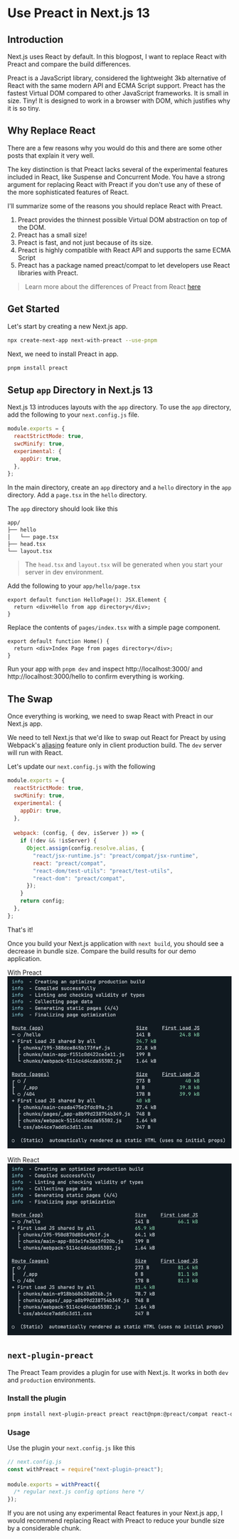 # Use Preact in Next.js 13

## Introduction

Next.js uses React by default. In this blogpost, I want to replace React with Preact and compare the build differences.

Preact is a JavaScript library, considered the lightweight 3kb alternative of React with the same modern API and ECMA Script support. Preact has the fastest Virtual DOM compared to other JavaScript frameworks. It is small in size. Tiny! It is designed to work in a browser with DOM, which justifies why it is so tiny.

## Why Replace React

There are a few reasons why you would do this and there are some other posts that explain it very well.

The key distinction is that Preact lacks several of the experimental features included in React, like Suspense and Concurrent Mode. You have a strong argument for replacing React with Preact if you don't use any of these of the more sophisticated features of React.

I'll summarize some of the reasons you should replace React with Preact.

1. Preact provides the thinnest possible Virtual DOM abstraction on top of the DOM.
2. Preact has a small size!
3. Preact is fast, and not just because of its size.
4. Preact is highly compatible with React API and supports the same ECMA Script
5. Preact has a package named preact/compat to let developers use React libraries with Preact.

> Learn more about the differences of Preact from React [here](https://preactjs.com/guide/v8/differences-to-react/)

## Get Started

Let's start by creating a new Next.js app.

```sh
npx create-next-app next-with-preact --use-pnpm
```

Next, we need to install Preact in app.

```sh
pnpm install preact
```

## Setup `app` Directory in Next.js 13

Next.js 13 introduces layouts with the `app` directory. To use the `app` directory, add the following to your `next.config.js` file.

```js
module.exports = {
  reactStrictMode: true,
  swcMinify: true,
  experimental: {
    appDir: true,
  },
};
```

In the main directory, create an `app` directory and a `hello` directory in the `app` directory. Add a `page.tsx` in the `hello` directory.

The `app` directory should look like this

```
app/
├── hello
│   └── page.tsx
├── head.tsx
└── layout.tsx
```

> The `head.tsx` and `layout.tsx` will be generated when you start your server in dev environment.

Add the following to your `app/hello/page.tsx`

```tsx
export default function HelloPage(): JSX.Element {
  return <div>Hello from app directory</div>;
}
```

Replace the contents of `pages/index.tsx` with a simple page component.

```tsx
export default function Home() {
  return <div>Index Page from pages directory</div>;
}
```

Run your app with `pnpm dev` and inspect http://localhost:3000/ and http://localhost:3000/hello to confirm everything is working.

## The Swap

Once everything is working, we need to swap React with Preact in our Next.js app.

We need to tell Next.js that we'd like to swap out React for Preact by using Webpack's [aliasing](https://webpack.js.org/configuration/resolve/#resolvealias) feature only in client production build. The `dev` server will run with React.

Let's update our `next.config.js` with the following

```js
module.exports = {
  reactStrictMode: true,
  swcMinify: true,
  experimental: {
    appDir: true,
  },

  webpack: (config, { dev, isServer }) => {
    if (!dev && !isServer) {
      Object.assign(config.resolve.alias, {
        "react/jsx-runtime.js": "preact/compat/jsx-runtime",
        react: "preact/compat",
        "react-dom/test-utils": "preact/test-utils",
        "react-dom": "preact/compat",
      });
    }
    return config;
  },
};
```

That's it!

Once you build your Next.js application with `next build`, you should see a decrease in bundle size. Compare the build results for our demo application.

With Preact
![With Preact](./public/images/preact-build.png)

With React
![With React](./public/images/react-build.png)

## `next-plugin-preact`

The Preact Team provides a plugin for use with Next.js. It works in both `dev` and `production` environments.

### Install the plugin

```sh
pnpm install next-plugin-preact preact react@npm:@preact/compat react-dom@npm:@preact/compat react-ssr-prepass@npm:preact-ssr-prepass preact-render-to-string
```

### Usage

Use the plugin your `next.config.js` like this

```js
// next.config.js
const withPreact = require("next-plugin-preact");

module.exports = withPreact({
  /* regular next.js config options here */
});
```

If you are not using any experimental React features in your Next.js app, I would recommend replacing React with Preact to reduce your bundle size by a considerable chunk.
